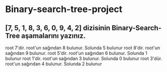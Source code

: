 # Binary-search-tree-project

## [7, 5, 1, 8, 3, 6, 0, 9, 4, 2] dizisinin Binary-Search-Tree aşamalarını yazınız.

root 7'dir. root'un sağından 8 bulunur. Solunda 5 bulunur
root 8'dir. root'un sağından 9 bulunur.
root 5'dir. root'un sağından 6 bulunur. Solunda 1 bulunur
root 1'dir. root'un sağından 3 bulunur. Solunda 0 bulunur
root 3'dür. root'un sağından 4 bulunur. Solunda 2 bulunur
